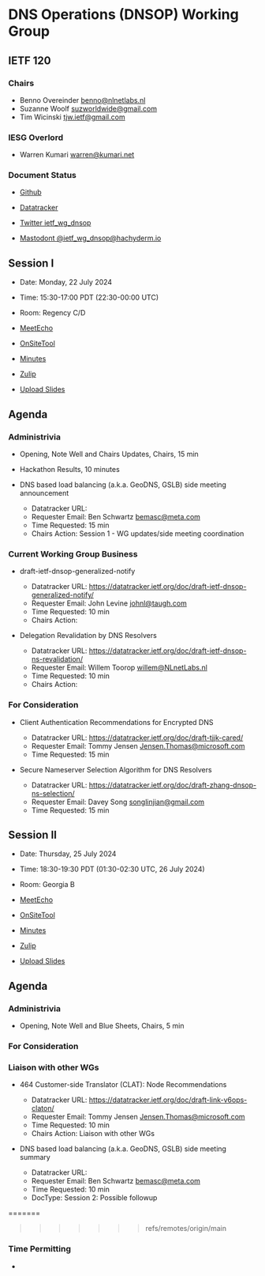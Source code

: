 # DNS Operations (DNSOP) Working Group

## IETF 120

### Chairs

* Benno Overeinder [benno@nlnetlabs.nl](benno@nlnetlabs.nl)
* Suzanne Woolf [suzworldwide@gmail.com](suzworldwide@gmail.com)
* Tim Wicinski [tjw.ietf@gmail.com](tjw.ietf@gmail.com)

### IESG Overlord

* Warren Kumari [warren@kumari.net](warren@kumari.net)

### Document Status

* [Github](https://github.com/ietf-wg-dnsop/wg-materials/blob/main/dnsop-document-status.md)
* [Datatracker](https://datatracker.ietf.org/wg/dnsop/documents/)

* [Twitter ietf_wg_dnsop](https://twitter.com/ietf_wg_dnsop)
* [Mastodont @ietf_wg_dnsop@hachyderm.io](https://hachyderm.io/@ietf_wg_dnsop)


## Session I

* Date: Monday, 22 July 2024
* Time: 15:30-17:00 PDT (22:30-00:00 UTC)
* Room: Regency C/D

* [MeetEcho](https://meetings.conf.meetecho.com/ietf120/?session=33060)
* [OnSiteTool](https://meetings.conf.meetecho.com/onsite120/?session=33060)

* [Minutes](https://notes.ietf.org/notes-ietf-120-dnsop)
* [Zulip](https://zulip.ietf.org/#narrow/stream/dnsop)
* [Upload Slides](https://datatracker.ietf.org/meeting/120/session/33060/propose_slides)

## Agenda

### Administrivia

* Opening, Note Well and Chairs Updates, Chairs, 15 min

* Hackathon Results, 10 minutes

*  DNS based load balancing (a.k.a. GeoDNS, GSLB) side meeting announcement
    - Datatracker URL:
    - Requester Email: Ben Schwartz <bemasc@meta.com>
    - Time Requested: 15 min
    - Chairs Action: Session 1 - WG updates/side meeting coordination

### Current Working Group Business

*   draft-ietf-dnsop-generalized-notify
    - Datatracker URL: https://datatracker.ietf.org/doc/draft-ietf-dnsop-generalized-notify/
    - Requester Email: John Levine <johnl@taugh.com>
    - Time Requested: 10 min
    - Chairs Action:

*   Delegation Revalidation by DNS Resolvers
    - Datatracker URL: https://datatracker.ietf.org/doc/draft-ietf-dnsop-ns-revalidation/
    - Requester Email: Willem Toorop <willem@NLnetLabs.nl>
    - Time Requested: 10 min
    - Chairs Action:

### For Consideration

*   Client Authentication Recommendations for Encrypted DNS
    - Datatracker URL: https://datatracker.ietf.org/doc/draft-tjjk-cared/
    - Requester Email: Tommy Jensen <Jensen.Thomas@microsoft.com>
    - Time Requested: 15 min

*   Secure Nameserver Selection Algorithm for DNS Resolvers
    - Datatracker URL: https://datatracker.ietf.org/doc/draft-zhang-dnsop-ns-selection/
    - Requester Email: Davey Song <songlinjian@gmail.com>
    - Time Requested: 15 min

## Session II

* Date: Thursday, 25 July 2024
* Time: 18:30-19:30 PDT (01:30-02:30 UTC, 26 July 2024)
* Room: Georgia B

* [MeetEcho](https://meetings.conf.meetecho.com/ietf120/?session=33061)
* [OnSiteTool](https://meetings.conf.meetecho.com/onsite120/?session=33061)

* [Minutes](https://notes.ietf.org/notes-ietf-120-dnsop)
* [Zulip](https://zulip.ietf.org/#narrow/stream/dnsop)
* [Upload Slides](https://datatracker.ietf.org/meeting/120/session/33061/propose_slides)

## Agenda

### Administrivia

* Opening, Note Well and Blue Sheets, Chairs, 5 min

### For Consideration

### Liaison with other WGs

*   464 Customer-side Translator (CLAT): Node Recommendations
    - Datatracker URL: https://datatracker.ietf.org/doc/draft-link-v6ops-claton/
    - Requester Email: Tommy Jensen <Jensen.Thomas@microsoft.com>
    - Time Requested: 10 min
    - Chairs Action: Liaison with other WGs

*   DNS based load balancing (a.k.a. GeoDNS, GSLB) side meeting summary
    - Datatracker URL:
    - Requester Email: Ben Schwartz <bemasc@meta.com>
    - Time Requested: 10 min
    - DocType: Session 2: Possible followup


=======
>>>>>>> refs/remotes/origin/main
### Time Permitting

*
